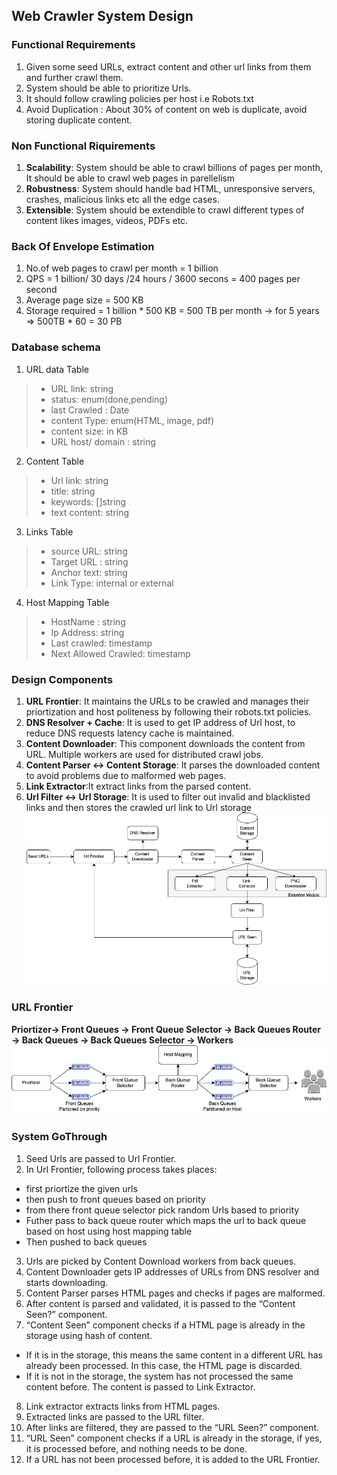 ## Web Crawler System Design

### Functional Requirements
1. Given some seed URLs, extract content and other url links from them and further crawl them.
2. System should be able to prioritize Urls.
3. It should follow crawling policies per host i.e Robots.txt
4. Avoid Duplication : About 30% of content on web is duplicate, avoid storing duplicate content.

### Non Functional Riquirements
1. **Scalability**: System should be able to crawl billions of pages per month, It should be able to crawl web pages in parellelism
2. **Robustness**: System should handle bad HTML, unresponsive servers, crashes, malicious links etc all the edge cases.
3. **Extensible**: System should be extendible to crawl different types of content likes images, videos, PDFs etc.

### Back Of Envelope Estimation
1. No.of web pages to crawl per month = 1 billion
2. QPS = 1 billion/ 30 days /24 hours / 3600 secons = 400 pages per second
2. Average page size = 500 KB
3. Storage required = 1 billion * 500 KB = 500 TB per month -> for 5 years => 500TB * 60 = 30 PB

### Database schema
1. URL data Table
> - URL link: string
> - status: enum(done,pending)
> - last Crawled : Date
> - content Type: enum(HTML, image, pdf)
> - content size: in KB
> - URL host/ domain : string

2. Content Table
> - Url link: string
> - title: string
> - keywords: []string
> - text content: string

3. Links Table
> - source URL: string
> - Target URL : string
> - Anchor text: string
> - Link Type: internal or external

4. Host Mapping Table
> - HostName : string
> - Ip Address: string
> - Last crawled: timestamp 
> - Next Allowed Crawled: timestamp

### Design Components
1. **URL Frontier**: It maintains the URLs to be crawled and manages their priortization and host politeness by following their robots.txt policies.
2. **DNS Resolver + Cache**: It is used to get IP address of Url host, to reduce DNS requests latency cache is maintained.
3. **Content Downloader**: This component downloads the content from URL. Multiple workers are used for distributed crawl jobs.
4. **Content Parser <-> Content Storage**: It parses the downloaded content to avoid problems due to malformed web pages.
4. **Link Extractor**:It extract links from the parsed content.
5. **Url Filter <-> Url Storage**: It is used to filter out invalid and blacklisted links and then stores the crawled url link to Url storage
![Web Crawler](./images/WebCrawler.png)

### URL Frontier
**Priortizer-> Front Queues -> Front Queue Selector -> Back Queues Router -> Back Queues -> Back Queues Selector -> Workers** 
![URL Frontier](./images/URLfrontier.png)

### System GoThrough
1. Seed Urls are passed to Url Frontier.
2. In Url Frontier, following process takes places:
- first priortize the given urls 
- then push to front queues based on priority
- from there front queue selector pick random Urls based to priority
- Futher pass to back queue router which maps the url to back queue based on host using host mapping table
- Then pushed to back queues 
3. Urls are picked by Content Download workers from back queues.
4. Content Downloader gets IP addresses of URLs from DNS resolver and starts downloading.
5. Content Parser parses HTML pages and checks if pages are malformed.
6. After content is parsed and validated, it is passed to the “Content Seen?” component.
7. “Content Seen” component checks if a HTML page is already in the storage using hash of content.
- If it is in the storage, this means the same content in a different URL has already been processed. In this case, the HTML page is discarded.
- If it is not in the storage, the system has not processed the same content before. The content is passed to Link Extractor.
8. Link extractor extracts links from HTML pages.
9. Extracted links are passed to the URL filter.
10. After links are filtered, they are passed to the “URL Seen?” component.
11. “URL Seen” component checks if a URL is already in the storage, if yes, it is processed before, and nothing needs to be done.
12. If a URL has not been processed before, it is added to the URL Frontier.








